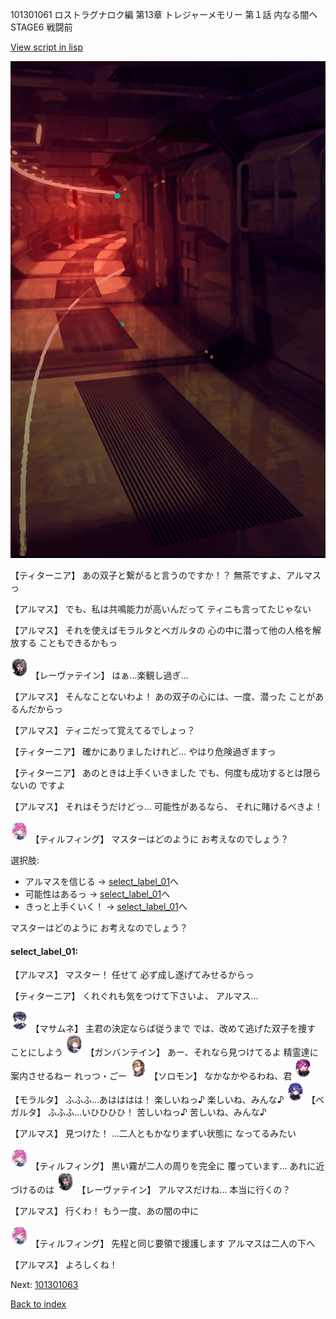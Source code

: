 101301061 ロストラグナロク編 第13章 トレジャーメモリー 第１話 内なる闇へ STAGE6 戦闘前

[View script in lisp](../scripts/101301061.txt)

![red_corridor.png](../images/backgrounds/red_corridor.png)

【ティターニア】
あの双子と繋がると言うのですか！？
無茶ですよ、アルマスっ

【アルマス】
でも、私は共鳴能力が高いんだって
ティニも言ってたじゃない

【アルマス】
それを使えばモラルタとベガルタの
心の中に潜って他の人格を解放する
こともできるかもっ

<img src="../images/units/3100211.png" alt="3100211.png" height="34"/>
【レーヴァテイン】
はぁ…楽観し過ぎ…

【アルマス】
そんなことないわよ！
あの双子の心には、一度、潜った
ことがあるんだからっ

【アルマス】
ティニだって覚えてるでしょっ？

【ティターニア】
確かにありましたけれど…
やはり危険過ぎますっ

【ティターニア】
あのときは上手くいきました
でも、何度も成功するとは限らないの
ですよ

【アルマス】
それはそうだけどっ…
可能性があるなら、
それに賭けるべきよ！

<img src="../images/units/3101411.png" alt="3101411.png" height="34"/>
【ティルフィング】
マスターはどのように
お考えなのでしょう？

選択肢:
- アルマスを信じる → [select_label_01](#select_label_01)へ
- 可能性はあるっ → [select_label_01](#select_label_01)へ
- きっと上手くいく！ → [select_label_01](#select_label_01)へ

マスターはどのように
お考えなのでしょう？

#### select_label_01:

【アルマス】
マスター！
任せて
必ず成し遂げてみせるからっ

【ティターニア】
くれぐれも気をつけて下さいよ、
アルマス…

<img src="../images/units/3100111.png" alt="3100111.png" height="34"/>
【マサムネ】
主君の決定ならば従うまで
では、改めて逃げた双子を捜す
ことにしよう

<img src="../images/units/3600211.png" alt="3600211.png" height="34"/>
【ガンバンテイン】
あー、それなら見つけてるよ
精霊達に案内させるねー
れっつ・ごー

<img src="../images/units/3503111.png" alt="3503111.png" height="34"/>
【ソロモン】
なかなかやるわね、君

<img src="../images/units/3104011.png" alt="3104011.png" height="34"/>
【モラルタ】
ふふふ…あはははは！
楽しいねっ♪
楽しいね、みんな♪

<img src="../images/units/3104111.png" alt="3104111.png" height="34"/>
【ベガルタ】
ふふふ…いひひひひ！
苦しいねっ♪
苦しいね、みんな♪

【アルマス】
見つけた！
…二人ともかなりまずい状態に
なってるみたい

<img src="../images/units/3101411.png" alt="3101411.png" height="34"/>
【ティルフィング】
黒い霧が二人の周りを完全に
覆っています…
あれに近づけるのは

<img src="../images/units/3100211.png" alt="3100211.png" height="34"/>
【レーヴァテイン】
アルマスだけね…
本当に行くの？

【アルマス】
行くわ！
もう一度、あの闇の中に

<img src="../images/units/3101411.png" alt="3101411.png" height="34"/>
【ティルフィング】
先程と同じ要領で援護します
アルマスは二人の下へ

【アルマス】
よろしくね！

Next: [101301063](101301063.md)

[Back to index](index.md)
